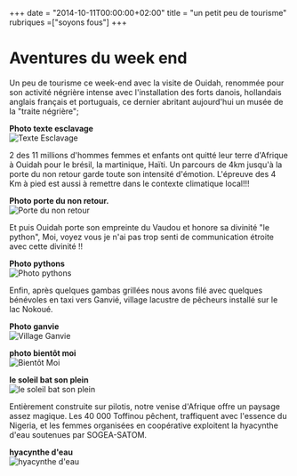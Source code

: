 +++
date = "2014-10-11T00:00:00+02:00"
title = "un petit peu de tourisme"
rubriques =["soyons fous"]
+++
# Aventures du week end #

Un peu de tourisme ce week-end avec la visite de Ouidah, renommée pour son activité négrière intense avec l'installation des forts danois, hollandais anglais français et portuguais, ce dernier abritant aujourd'hui un musée de la "traite négrière";

**Photo texte esclavage**  
![Texte Esclavage](/texte-esclavage.jpg)

 2 des 11 millions d'hommes femmes et enfants ont quitté leur terre d'Afrique à Ouidah pour le brésil, la martinique, Haïti. Un parcours de 4km jusqu'à la porte du non retour garde toute son intensité d'émotion. L'épreuve des 4 Km à pied est aussi à remettre dans le contexte climatique local!!!

**Photo porte du non retour.**  
![Porte du non retour](/porte-du-non-retour.jpg)

Et puis Ouidah porte son empreinte du Vaudou et honore sa divinité "le python", Moi, voyez vous je n'ai pas trop senti de communication étroite avec cette divinité !!

**Photo pythons**  
![Photo pythons](/photo-pythons.jpg)

Enfin, après quelques gambas grillées nous avons filé avec quelques bénévoles en taxi vers Ganvié, village lacustre de pêcheurs installé sur le lac Nokoué.

**Photo ganvie**  
![Village Ganvie](/village-ganvie.jpg)

**photo bientôt moi**  
![Bientôt Moi](/bientotmoi.jpg)

**le soleil bat son plein**  
![le soleil bat son plein](/lesoleilbatsonpleinaganvie.jpg)

Entièrement construite sur pilotis, notre venise d'Afrique offre un paysage assez magique. Les 40 000 Toffinou pêchent, traffiquent avec l'essence du Nigeria, et les femmes organisées en coopérative exploitent la hyacynthe d'eau soutenues par SOGEA-SATOM.

**hyacynthe d'eau**  
![hyacynthe d'eau](/hyacynthe-d-eau.jpg)


